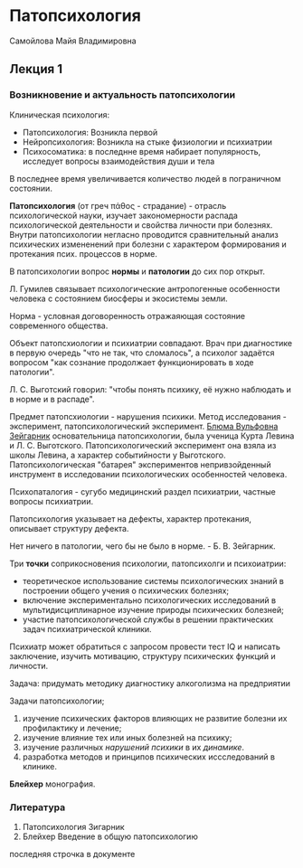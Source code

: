 # Патопсихология

Самойлова Майя Владимировна

## Лекция 1

### Возникновение и актуальность патопсихологии

Клиническая психология:

* Патопсихология: Возникла первой
* Нейропсихология: Возникла на стыке физиологии и психиатрии
* Психосоматика: в последнне время набирает популярность, исследует вопросы взаимодействия души и тела

В последнее время увеличивается количество людей в пограничном состоянии.

**Патопсихология** (от греч πάθος - страдание) - отрасль психологической науки, изучает закономерности распада психологической деятельности и свойства личности при болезнях. Внутри патопсихологии негласно проводится сравнительный анализ психических измененений при болезни с характером формирования и протекания псих. процессов в норме.

В патопсихологии вопрос **нормы** и **патологии** до сих пор открыт.

Л. Гумилев связывает психологические антропогенные особенности человека с состоянием биосферы и экосистемы земли.

Норма - условная договоренность отражаяющая состояние современного общества.

Объект патопсхиологии и психиатрии совпадают. Врач при диагностике в первую очередь "что не так, что сломалось", а психолог задаётся вопросом "как сознание продолжает функционировать в ходе патологии".

Л. С. Выготский говорил: "чтобы понять психику, её нужно наблюдать и в норме и в распаде".

Предмет патопсхиологии - нарушения психики. Метод исследования - эксперимент, патопсихологический эксперимент. [Блюма Вульфовна Зейгарник](https://ru.wikipedia.org/wiki/%D0%97%D0%B5%D0%B9%D0%B3%D0%B0%D1%80%D0%BD%D0%B8%D0%BA,_%D0%91%D0%BB%D1%8E%D0%BC%D0%B0_%D0%92%D1%83%D0%BB%D1%8C%D1%84%D0%BE%D0%B2%D0%BD%D0%B0) основательница патопсихологии, была ученица Курта Левина и Л. С. Выготского. Патопсихологический эксперимент она взяла из школы Левина, а характер событийности у Выготского. Патопсихологическая "батарея" экспериментов непривзойденный инструмент в исследовании психологических особенностей человека.

Психопаталогия - сугубо медицинский раздел психиатрии, частные вопросы психиатрии.

Патопсихология указывает на дефекты, характер протекания, описывает структуру дефекта.

Нет ничего в патологии, чего бы не было в норме. - Б. В. Зейгарник.

Три **точки** соприкосновения психологии, патопсихолги и психоиатрии:

* теоретическое использование системы психологических знаний в построении общего учения о психических болезнях;
* включение экспериментально психологических исследований в мультидисциплинарное изучение природы психических болезней;
* участие патопсихологической службы в решении практических задач психиатрической клиники.

Психиатр может обратиться с запросом провести тест IQ и написать заключение, изучить мотивацию, структуру психических функций и личности.

Задача: придумать методику диагностику алкоголизма на предприятии

Задачи патопсихологии;

1. изучение психических факторов влияющих не развитие болезни их профилактику и лечение;
2. изучение влияние тех или иных болезней на психику;
3. изучение различных _нарушений психики_ в их _динамике_.
4. разработка методов и принципов психических иссследований в клинике.

**Блейхер** монография.

### Литература

1. Патопсихология Зигарник
2. Блейхер Введение в общую патопсихологию

последняя строчка в документе
